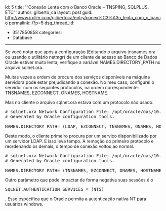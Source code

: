 id: 5
title: '&#8220;Conexão Lenta com o Banco Oracle &#8211; TNSPING, SQLPLUS, ETC&#8221;'
author: gilberto_ca
layout: post
guid: http://www.jroller.com/gilbertoca/entry/conex%C3%A3o_lenta_com_o_banco
permalink: /?p=5
dsq_thread_id:
  - 3517850858
categories:
  - Database
---
<!-- google_ad_section_start -->

Se voc&#234; notar que ap&#243;s a configura&#231;&#227;o (Editando o arquivo tnsnames.ora ou usando o utilit&#225;rio netmgr) de um cliente de acesso ao Banco de Dados Oracle estiver muito lenta, verifique a vari&#225;vel NAMES.DIRECTORY_PATH no arquivo sqlnet.ora. 

Muitas vezes a ordem de procura dos servi&#231;os dispon&#237;veis na m&#225;quina servidora pode estar prejudicando a conex&#227;o. No meu caso, configurei o servidor com os seguintes protocolos, na ordem correspondente: TNSNAMES, EZCONNECT, ONAMES, HOSTNAME. 

Mas no cliente o arquivo sqlnet.ora estava com um protocolo n&#227;o usado: 

<pre># sqlnet.ora Network Configuration File: /opt/oracle/oas/10.1.2.0.2/server/network/admin/sqlnet.ora
# Generated by Oracle configuration tools.

NAMES.DIRECTORY_PATH= (LDAP, EZCONNECT, TNSNAMES, ONAMES, HOSTNAME)
</pre>

Deste modo, o cliente primeiro procura por um servi&#231;o disponibilizado por um servidor LDAP. E isso leva tempo. A remo&#231;&#227;o do primeiro protocolo e reordenando os demais, o tempo de conex&#227;o voltou ao normal. 

<pre># sqlnet.ora Network Configuration File: /opt/oracle/oas/10.1.2.0.2/server/network/admin/sqlnet.ora
# Generated by Oracle configuration tools.

NAMES.DIRECTORY_PATH= (TNSNAMES, EZCONNECT, ONAMES, HOSTNAME)
</pre>

Outro par&#226;metro que pode impactar de forma negativa suas sess&#245;es &#233; o 

<pre>SQLNET.AUTHENTICATION_SERVICES = (NTS)</pre>

. Esse especifica que o Oracle permita a autentica&#231;&#227;o nativa NT para usu&#225;rios windows.

<!-- google_ad_section_end -->